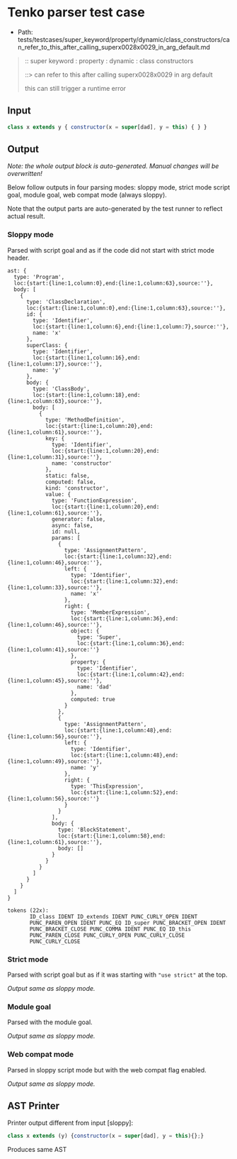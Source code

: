 # Tenko parser test case

- Path: tests/testcases/super_keyword/property/dynamic/class_constructors/can_refer_to_this_after_calling_superx0028x0029_in_arg_default.md

> :: super keyword : property : dynamic : class constructors
>
> ::> can refer to this after calling superx0028x0029 in arg default
>
> this can still trigger a runtime error

## Input

`````js
class x extends y { constructor(x = super[dad], y = this) { } }
`````

## Output

_Note: the whole output block is auto-generated. Manual changes will be overwritten!_

Below follow outputs in four parsing modes: sloppy mode, strict mode script goal, module goal, web compat mode (always sloppy).

Note that the output parts are auto-generated by the test runner to reflect actual result.

### Sloppy mode

Parsed with script goal and as if the code did not start with strict mode header.

`````
ast: {
  type: 'Program',
  loc:{start:{line:1,column:0},end:{line:1,column:63},source:''},
  body: [
    {
      type: 'ClassDeclaration',
      loc:{start:{line:1,column:0},end:{line:1,column:63},source:''},
      id: {
        type: 'Identifier',
        loc:{start:{line:1,column:6},end:{line:1,column:7},source:''},
        name: 'x'
      },
      superClass: {
        type: 'Identifier',
        loc:{start:{line:1,column:16},end:{line:1,column:17},source:''},
        name: 'y'
      },
      body: {
        type: 'ClassBody',
        loc:{start:{line:1,column:18},end:{line:1,column:63},source:''},
        body: [
          {
            type: 'MethodDefinition',
            loc:{start:{line:1,column:20},end:{line:1,column:61},source:''},
            key: {
              type: 'Identifier',
              loc:{start:{line:1,column:20},end:{line:1,column:31},source:''},
              name: 'constructor'
            },
            static: false,
            computed: false,
            kind: 'constructor',
            value: {
              type: 'FunctionExpression',
              loc:{start:{line:1,column:20},end:{line:1,column:61},source:''},
              generator: false,
              async: false,
              id: null,
              params: [
                {
                  type: 'AssignmentPattern',
                  loc:{start:{line:1,column:32},end:{line:1,column:46},source:''},
                  left: {
                    type: 'Identifier',
                    loc:{start:{line:1,column:32},end:{line:1,column:33},source:''},
                    name: 'x'
                  },
                  right: {
                    type: 'MemberExpression',
                    loc:{start:{line:1,column:36},end:{line:1,column:46},source:''},
                    object: {
                      type: 'Super',
                      loc:{start:{line:1,column:36},end:{line:1,column:41},source:''}
                    },
                    property: {
                      type: 'Identifier',
                      loc:{start:{line:1,column:42},end:{line:1,column:45},source:''},
                      name: 'dad'
                    },
                    computed: true
                  }
                },
                {
                  type: 'AssignmentPattern',
                  loc:{start:{line:1,column:48},end:{line:1,column:56},source:''},
                  left: {
                    type: 'Identifier',
                    loc:{start:{line:1,column:48},end:{line:1,column:49},source:''},
                    name: 'y'
                  },
                  right: {
                    type: 'ThisExpression',
                    loc:{start:{line:1,column:52},end:{line:1,column:56},source:''}
                  }
                }
              ],
              body: {
                type: 'BlockStatement',
                loc:{start:{line:1,column:58},end:{line:1,column:61},source:''},
                body: []
              }
            }
          }
        ]
      }
    }
  ]
}

tokens (22x):
       ID_class IDENT ID_extends IDENT PUNC_CURLY_OPEN IDENT
       PUNC_PAREN_OPEN IDENT PUNC_EQ ID_super PUNC_BRACKET_OPEN IDENT
       PUNC_BRACKET_CLOSE PUNC_COMMA IDENT PUNC_EQ ID_this
       PUNC_PAREN_CLOSE PUNC_CURLY_OPEN PUNC_CURLY_CLOSE
       PUNC_CURLY_CLOSE
`````

### Strict mode

Parsed with script goal but as if it was starting with `"use strict"` at the top.

_Output same as sloppy mode._

### Module goal

Parsed with the module goal.

_Output same as sloppy mode._

### Web compat mode

Parsed in sloppy script mode but with the web compat flag enabled.

_Output same as sloppy mode._

## AST Printer

Printer output different from input [sloppy]:

````js
class x extends (y) {constructor(x = super[dad], y = this){};}
````

Produces same AST
